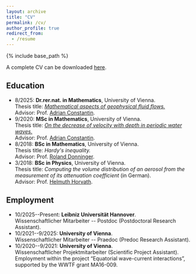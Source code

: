 ```yaml
---
layout: archive
title: "CV"
permalink: /cv/
author_profile: true
redirect_from:
  - /resume
---
```


{% include base_path %}

A complete CV can be downloaded [here](https://luigi-roberti.github.io/files/CV.pdf).

Education
------
* 8/2025: <b>Dr.rer.nat. in Mathematics</b>, University of Vienna.<br />
Thesis title: [<i>Mathematical aspects of geophysical fluid flows.</i>](https://utheses.univie.ac.at/detail/76235/)<br />
Advisor: Prof. [Adrian Constantin](https://ucrisportal.univie.ac.at/en/persons/adrian-constantin).
* 9/2020: <b>MSc in Mathematics</b>, University of Vienna.<br />
Thesis title: [<i>On the decrease of velocity with depth in periodic water waves.</i>](https://utheses.univie.ac.at/detail/56793/)<br />
Advisor: Prof. [Adrian Constantin](https://ucrisportal.univie.ac.at/en/persons/adrian-constantin).
* 8/2018: <b>BSc in Mathematics</b>, University of Vienna.<br />
Thesis title: <i>Hardy's inequality.</i><br />
Advisor: Prof. [Roland Donninger](https://homepage.univie.ac.at/roland.donninger/).
* 3/2018: <b>BSc in Physics</b>, University of Vienna.<br />
Thesis title: <i>Computing the volume distribution of an aerosol from the measurement of its attenuation coefficient</i> (in German).<br />
Advisor: Prof. [Helmuth Horvath](https://oecv.at/Biolex/Detail/10800194).

Employment
------
* 10/2025--Present: <b>Leibniz Universität Hannover</b>.<br />
Wissenschaftlicher Mitarbeiter -- Postdoc (Postdoctoral Research Assistant).
* 10/2021--9/2025: <b>University of Vienna</b>.<br />
Wissenschaftlicher Mitarbeiter -- Praedoc (Predoc Research Assistant).
* 10/2020--9/2021: <b>University of Vienna</b>.<br />
Wissenschaftlicher Projektmitarbeiter (Scientific Project Assistant).<br />
Employment within the project “Equatorial wave-current interactions”, supported by the WWTF grant MA16-009.

